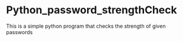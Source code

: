 # Python_password_strengthCheck
This is a simple python program that checks the strength of given passwords

